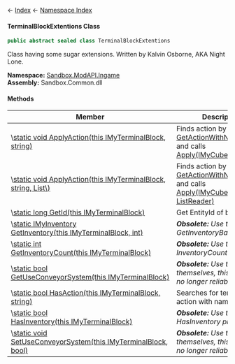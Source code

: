 ← [Index](Api-Index) ← [Namespace Index](Namespace-Index)

#### TerminalBlockExtentions Class

```csharp
public abstract sealed class TerminalBlockExtentions
```

Class having some sugar extensions. Written by Kalvin Osborne, AKA Night Lone.

**Namespace:** [Sandbox.ModAPI.Ingame](Sandbox.ModAPI.Ingame)  
**Assembly:** Sandbox.Common.dll

#### Methods

|Member|Description|
|---|---|
|\\[static void ApplyAction(this IMyTerminalBlock, string)](Sandbox.ModAPI.Ingame.TerminalBlockExtentions.ApplyAction)|Finds action by [GetActionWithName(string)](Sandbox.ModAPI.Ingame.IMyTerminalBlock.GetActionWithName) and calls [Apply(IMyCubeBlock)](Sandbox.ModAPI.Interfaces.ITerminalAction.Apply) |
|\\[static void ApplyAction(this IMyTerminalBlock, string, List\\<TerminalActionParameter>)](Sandbox.ModAPI.Ingame.TerminalBlockExtentions.ApplyAction)|Finds action by [GetActionWithName(string)](Sandbox.ModAPI.Ingame.IMyTerminalBlock.GetActionWithName) and calls [Apply(IMyCubeBlock, ListReader<TerminalActionParameter>)](Sandbox.ModAPI.Interfaces.ITerminalAction.Apply) |
|\\[static long GetId(this IMyTerminalBlock)](Sandbox.ModAPI.Ingame.TerminalBlockExtentions.GetId)|Get EntityId of block|
|\\[static IMyInventory GetInventory(this IMyTerminalBlock, int)](Sandbox.ModAPI.Ingame.TerminalBlockExtentions.GetInventory)|_**Obsolete:** Use the GetInventoryBase method._|
|\\[static int GetInventoryCount(this IMyTerminalBlock)](Sandbox.ModAPI.Ingame.TerminalBlockExtentions.GetInventoryCount)|_**Obsolete:** Use the InventoryCount property._|
|\\[static bool GetUseConveyorSystem(this IMyTerminalBlock)](Sandbox.ModAPI.Ingame.TerminalBlockExtentions.GetUseConveyorSystem)|_**Obsolete:** Use the blocks themselves, this method is no longer reliable_|
|\\[static bool HasAction(this IMyTerminalBlock, string)](Sandbox.ModAPI.Ingame.TerminalBlockExtentions.HasAction)|Searches for terminal action with name|
|\\[static bool HasInventory(this IMyTerminalBlock)](Sandbox.ModAPI.Ingame.TerminalBlockExtentions.HasInventory)|_**Obsolete:** Use the HasInventory property._|
|\\[static void SetUseConveyorSystem(this IMyTerminalBlock, bool)](Sandbox.ModAPI.Ingame.TerminalBlockExtentions.SetUseConveyorSystem)|_**Obsolete:** Use the blocks themselves, this method is no longer reliable_|

